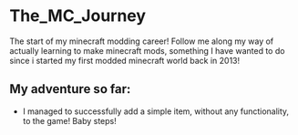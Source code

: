 # The_MC_Journey
The start of my minecraft modding career! Follow me along my way of actually learning to make minecraft mods, something I have wanted to do since i started my first modded minecraft world back in 2013!

## My adventure so far:
- I managed to successfully add a simple item, without any functionality, to the game! Baby steps!
